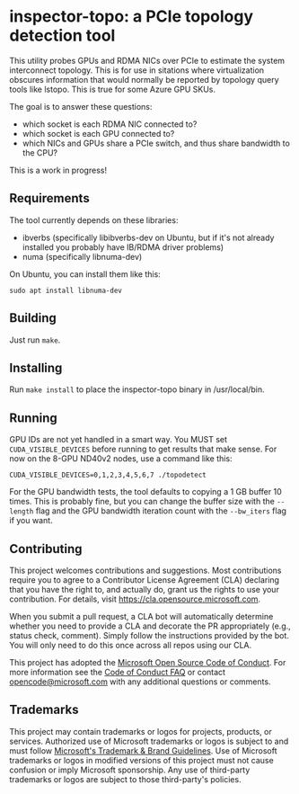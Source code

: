 
inspector-topo: a PCIe topology detection tool
==========================================

This utility probes GPUs and RDMA NICs over PCIe to estimate the system interconnect topology. This is for use in sitations where virtualization obscures information that would normally be reported by topology query tools like lstopo. This is true for some Azure GPU SKUs.

The goal is to answer these questions:
 * which socket is each RDMA NIC connected to?
 * which socket is each GPU connected to?
 * which NICs and GPUs share a PCIe switch, and thus share bandwidth to the CPU?

This is a work in progress!

Requirements
------------

The tool currently depends on these libraries:
* ibverbs (specifically libibverbs-dev on Ubuntu, but if it's not already installed you probably have IB/RDMA driver problems)
* numa (specifically libnuma-dev)

On Ubuntu, you can install them like this:
```
sudo apt install libnuma-dev
```

Building
--------

Just run ```make```.

Installing
----------

Run ```make install``` to place the inspector-topo binary in /usr/local/bin.

Running
-------

GPU IDs are not yet handled in a smart way. You MUST set ```CUDA_VISIBLE_DEVICES``` before running to get results that make sense. For now on the 8-GPU ND40v2 nodes, use a command like this:
```
CUDA_VISIBLE_DEVICES=0,1,2,3,4,5,6,7 ./topodetect
```

For the GPU bandwidth tests, the tool defaults to copying a 1 GB buffer 10 times. This is probably fine, but you can change the buffer size with the ```--length``` flag and the GPU bandwidth iteration count with the ```--bw_iters``` flag if you want.



Contributing
------------

This project welcomes contributions and suggestions.  Most contributions require you to agree to a
Contributor License Agreement (CLA) declaring that you have the right to, and actually do, grant us
the rights to use your contribution. For details, visit https://cla.opensource.microsoft.com.

When you submit a pull request, a CLA bot will automatically determine whether you need to provide
a CLA and decorate the PR appropriately (e.g., status check, comment). Simply follow the instructions
provided by the bot. You will only need to do this once across all repos using our CLA.

This project has adopted the [Microsoft Open Source Code of Conduct](https://opensource.microsoft.com/codeofconduct/).
For more information see the [Code of Conduct FAQ](https://opensource.microsoft.com/codeofconduct/faq/) or
contact [opencode@microsoft.com](mailto:opencode@microsoft.com) with any additional questions or comments.


Trademarks
----------

This project may contain trademarks or logos for projects, products, or services. Authorized use of Microsoft 
trademarks or logos is subject to and must follow 
[Microsoft's Trademark & Brand Guidelines](https://www.microsoft.com/en-us/legal/intellectualproperty/trademarks/usage/general).
Use of Microsoft trademarks or logos in modified versions of this project must not cause confusion or imply Microsoft sponsorship.
Any use of third-party trademarks or logos are subject to those third-party's policies.
